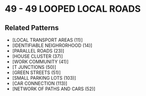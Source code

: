 # 49 - 49 LOOPED LOCAL ROADS

## Related Patterns

- [LOCAL TRANSPORT AREAS (11)]
- [IDENTIFIABLE NEIGHRORHOOD (14)]
- [PARALLEL ROADS (23)]
- [HOUSE CLUSTER (37)]
- [WORK COMMUNITY (41)]
- [T JUNCTIONS (50)]
- [GREEN STREETS (51)]
- [SMALL PARKING LOTS (103)]
- [CAR CONNECTION (113)]
- [NETWORK OF PATHS AND CARS (52)]
